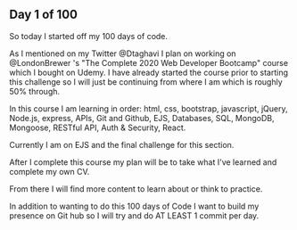 Day 1 of 100
------------------

So today I started off my 100 days of code.

As I mentioned on my Twitter @Dtaghavi I plan on working on @LondonBrewer 's "The Complete 2020 Web Developer Bootcamp" course which I bought on Udemy. I have already started the course prior to starting this challenge so I will just be continuing from where I am which is roughly 50% through. 

In this course I am learning in order: html, css, bootstrap, javascript, jQuery, Node.js, express, APIs, Git and Github, EJS, Databases, SQL, MongoDB, Mongoose, RESTful API, Auth & Security, React. 

Currently I am on EJS and the final challenge for this section.

After I complete this course my plan will be to take what I've learned and complete my own CV.

From there I will find more content to learn about or think to practice.

In addition to wanting to do this 100 days of Code I want to build my presence on Git hub so I will try and do AT LEAST 1 commit per day.
